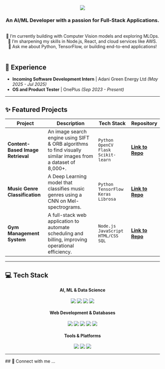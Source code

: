 <h1 align="center">
  <img src="https://readme-typing-svg.herokuapp.com/?font=Righteous&size=35¢er=true&vCenter=true&width=500&height=70&duration=4000&lines=Hi+There!+👋;+I'm+Keshav+Agrawal!;" />
</h1>

<!-- 💡 NEW TAGLINE: Shows both your specialization and breadth. -->
<h3 align="center">An AI/ML Developer with a passion for Full-Stack Applications.</h3>

<br/>

<!-- 💡 UPDATED ABOUT: Mentions both AI and general dev interests. -->
<div align="center">
  🔭 I’m currently building with Computer Vision models and exploring MLOps. <br> 
  🌱 I’m sharpening my skills in Node.js, React, and cloud services like AWS. <br>
  💬 Ask me about Python, TensorFlow, or building end-to-end applications!
</div>

<br/>

<!-- 💡 NEW SECTION: Professional experience is now highlighted. -->
## 💼 Experience
- **Incoming Software Development Intern** | Adani Green Energy Ltd *(May 2025 - Jul 2025)*
- **OS and Product Tester** | OnePlus *(Sep 2023 - Present)*

<hr/>

<!-- 💡 UPDATED PROJECTS: A mix of AI/ML and Full-Stack to show range. -->
## ✨ Featured Projects

| Project | Description | Tech Stack | Repository |
|---|---|---|---|
| **Content-Based Image Retrieval** | An image search engine using SIFT & ORB algorithms to find visually similar images from a dataset of 8,000+. | `Python` `OpenCV` `Flask` `Scikit-learn` | [**Link to Repo**](https://github.com/keshav6740/Content-Based-Image-Retrieval) |
| **Music Genre Classification** | A Deep Learning model that classifies music genres using a CNN on Mel-spectrograms. | `Python` `TensorFlow` `Keras` `Librosa` | [**Link to Repo**](https://github.com/keshav6740/Music-Genre-Classification) |
| **Gym Management System** | A full-stack web application to automate scheduling and billing, improving operational efficiency. | `Node.js` `JavaScript` `HTML/CSS` `SQL` | [**Link to Repo**](https://github.com/keshav6740/Gym-Management-System) |

<hr/>

## 💻 Tech Stack

<!-- 💡 ORGANIZED TECH STACK: Clearly separates your skill areas. -->
<div align="center">
  <h4>AI, ML & Data Science</h4>
  <p>
    <img src="https://img.shields.io/badge/Python-3776AB?style=for-the-badge&logo=python&logoColor=white" />
    <img src="https://img.shields.io/badge/TensorFlow-FF6F00?style=for-the-badge&logo=tensorflow&logoColor=white" />
    <img src="https://img.shields.io/badge/scikit--learn-F7931E?style=for-the-badge&logo=scikit-learn&logoColor=white" />
    <img src="https://img.shields.io/badge/OpenCV-5C3EE8?style=for-the-badge&logo=opencv&logoColor=white" />
  </p>
  <h4>Web Development & Databases</h4>
  <p>
    <img src="https://img.shields.io/badge/Node.js-339933?style=for-the-badge&logo=nodedotjs&logoColor=white" />
    <img src="https://img.shields.io/badge/React-61DAFB?style=for-the-badge&logo=react&logoColor=black" />
    <img src="https://img.shields.io/badge/Flask-000000?style=for-the-badge&logo=flask&logoColor=white" />
    <img src="https://img.shields.io/badge/JavaScript-F7DF1E?style=for-the-badge&logo=javascript&logoColor=black" />
    <img src="https://img.shields.io/badge/SQL-4479A1?style=for-the-badge&logo=postgresql&logoColor=white" />
  </p>
   <h4>Tools & Platforms</h4>
  <p>
     <img src="https://img.shields.io/badge/Git-F05032?style=for-the-badge&logo=git&logoColor=white" />
    <img src="https://img.shields.io/badge/GitHub-181717?style=for-the-badge&logo=github&logoColor=white" />
    <img src="https://img.shields.io/badge/AWS-232F3E?style=for-the-badge&logo=amazon-aws&logoColor=white" />
  </p>
</div>

<!-- Keep the rest of your README (Connect, Stats, Snake) as is -->
<hr/>
## 🔗 Connect with me
...
